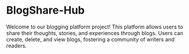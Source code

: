 # BlogShare-Hub
Welcome to our blogging platform project! This platform allows users to share their thoughts, stories, and experiences through blogs. Users can create, delete, and view blogs, fostering a community of writers and readers.
